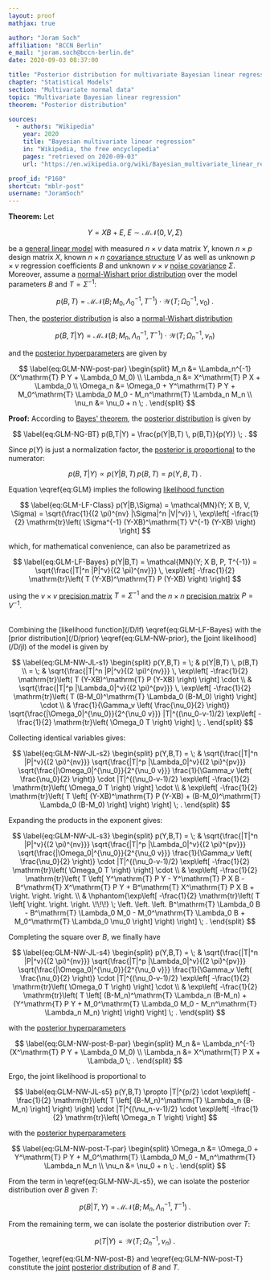 ```yaml
---
layout: proof
mathjax: true

author: "Joram Soch"
affiliation: "BCCN Berlin"
e_mail: "joram.soch@bccn-berlin.de"
date: 2020-09-03 08:37:00

title: "Posterior distribution for multivariate Bayesian linear regression"
chapter: "Statistical Models"
section: "Multivariate normal data"
topic: "Multivariate Bayesian linear regression"
theorem: "Posterior distribution"

sources:
  - authors: "Wikipedia"
    year: 2020
    title: "Bayesian multivariate linear regression"
    in: "Wikipedia, the free encyclopedia"
    pages: "retrieved on 2020-09-03"
    url: "https://en.wikipedia.org/wiki/Bayesian_multivariate_linear_regression#Posterior_distribution"

proof_id: "P160"
shortcut: "mblr-post"
username: "JoramSoch"
---
```



**Theorem:** Let

$$ \label{eq:GLM}
Y = X B + E, \; E \sim \mathcal{MN}(0, V, \Sigma)
$$

be a [general linear model](/D/glm) with measured $n \times v$ data matrix $Y$, known $n \times p$ design matrix $X$, known $n \times n$ [covariance structure](/D/matn) $V$ as well as unknown $p \times v$ regression coefficients $B$ and unknown $v \times v$ [noise covariance](/D/matn) $\Sigma$. Moreover, assume a [normal-Wishart prior distribution](/P/mblr-prior) over the model parameters $B$ and $T = \Sigma^{-1}$:

$$ \label{eq:GLM-NW-prior}
p(B,T) = \mathcal{MN}(B; M_0, \Lambda_0^{-1}, T^{-1}) \cdot \mathcal{W}(T; \Omega_0^{-1}, \nu_0) \; .
$$

Then, the [posterior distribution](/D/post) is also a [normal-Wishart distribution](/D/nw)

$$ \label{eq:GLM-NW-post}
p(B,T|Y) = \mathcal{MN}(B; M_n, \Lambda_n^{-1}, T^{-1}) \cdot \mathcal{W}(T; \Omega_n^{-1}, \nu_n)
$$

and the [posterior hyperparameters](/D/post) are given by

$$ \label{eq:GLM-NW-post-par}
\begin{split}
M_n &= \Lambda_n^{-1} (X^\mathrm{T} P Y + \Lambda_0 M_0) \\
\Lambda_n &= X^\mathrm{T} P X + \Lambda_0 \\
\Omega_n &= \Omega_0 + Y^\mathrm{T} P Y + M_0^\mathrm{T} \Lambda_0 M_0 - M_n^\mathrm{T} \Lambda_n M_n \\
\nu_n &= \nu_0 + n \; .
\end{split}
$$


**Proof:** According to [Bayes' theorem](/P/bayes-th), the [posterior distribution](/D/post) is given by

$$ \label{eq:GLM-NG-BT}
p(B,T|Y) = \frac{p(Y|B,T) \, p(B,T)}{p(Y)} \; .
$$

Since $p(Y)$ is just a normalization factor, the [posterior is proportional](/P/post-jl) to the numerator:

$$ \label{eq:GLM-NG-post-JL}
p(B,T|Y) \propto p(Y|B,T) \, p(B,T) = p(Y,B,T) \; .
$$

Equation \eqref{eq:GLM} implies the following [likelihood function](/D/lf)

$$ \label{eq:GLM-LF-Class}
p(Y|B,\Sigma) = \mathcal{MN}(Y; X B, V, \Sigma) = \sqrt{\frac{1}{(2 \pi)^{nv} |\Sigma|^n |V|^v}} \, \exp\left[ -\frac{1}{2} \mathrm{tr}\left( \Sigma^{-1} (Y-XB)^\mathrm{T} V^{-1} (Y-XB) \right) \right]
$$

which, for mathematical convenience, can also be parametrized as

$$ \label{eq:GLM-LF-Bayes}
p(Y|B,T) = \mathcal{MN}(Y; X B, P, T^{-1}) = \sqrt{\frac{|T|^n |P|^v}{(2 \pi)^{nv}}} \, \exp\left[ -\frac{1}{2} \mathrm{tr}\left( T (Y-XB)^\mathrm{T} P (Y-XB) \right) \right]
$$

using the $v \times v$ [precision matrix](/D/precmat) $T = \Sigma^{-1}$ and the $n \times n$ [precision matrix](/D/precmat) $P = V^{-1}$.

<br>
Combining the [likelihood function](/D/lf) \eqref{eq:GLM-LF-Bayes} with the [prior distribution](/D/prior) \eqref{eq:GLM-NW-prior}, the [joint likelihood](/D/jl) of the model is given by

$$ \label{eq:GLM-NW-JL-s1}
\begin{split}
p(Y,B,T) = \; & p(Y|B,T) \, p(B,T) \\
= \; & \sqrt{\frac{|T|^n |P|^v}{(2 \pi)^{nv}}} \, \exp\left[ -\frac{1}{2} \mathrm{tr}\left( T (Y-XB)^\mathrm{T} P (Y-XB) \right) \right] \cdot \\
& \sqrt{\frac{|T|^p |\Lambda_0|^v}{(2 \pi)^{pv}}} \, \exp\left[ -\frac{1}{2} \mathrm{tr}\left( T (B-M_0)^\mathrm{T} \Lambda_0 (B-M_0) \right) \right] \cdot \\
& \frac{1}{\Gamma_v \left( \frac{\nu_0}{2} \right)} \sqrt{\frac{|\Omega_0|^{\nu_0}}{2^{\nu_0 v}}} |T|^{(\nu_0-v-1)/2} \exp\left[ -\frac{1}{2} \mathrm{tr}\left( \Omega_0 T \right) \right] \; .
\end{split}
$$

Collecting identical variables gives:

$$ \label{eq:GLM-NW-JL-s2}
\begin{split}
p(Y,B,T) = \; & \sqrt{\frac{|T|^n |P|^v}{(2 \pi)^{nv}}} \sqrt{\frac{|T|^p |\Lambda_0|^v}{(2 \pi)^{pv}}} \sqrt{\frac{|\Omega_0|^{\nu_0}}{2^{\nu_0 v}}} \frac{1}{\Gamma_v \left( \frac{\nu_0}{2} \right)} \cdot |T|^{(\nu_0-v-1)/2} \exp\left[ -\frac{1}{2} \mathrm{tr}\left( \Omega_0 T \right) \right] \cdot \\
& \exp\left[ -\frac{1}{2} \mathrm{tr}\left( T \left[ (Y-XB)^\mathrm{T} P (Y-XB) + (B-M_0)^\mathrm{T} \Lambda_0 (B-M_0) \right] \right) \right] \; .
\end{split}
$$

Expanding the products in the exponent gives:

$$ \label{eq:GLM-NW-JL-s3}
\begin{split}
p(Y,B,T) = \; & \sqrt{\frac{|T|^n |P|^v}{(2 \pi)^{nv}}} \sqrt{\frac{|T|^p |\Lambda_0|^v}{(2 \pi)^{pv}}} \sqrt{\frac{|\Omega_0|^{\nu_0}}{2^{\nu_0 v}}} \frac{1}{\Gamma_v \left( \frac{\nu_0}{2} \right)} \cdot |T|^{(\nu_0-v-1)/2} \exp\left[ -\frac{1}{2} \mathrm{tr}\left( \Omega_0 T \right) \right] \cdot \\
& \exp\left[ -\frac{1}{2} \mathrm{tr}\left( T \left[ Y^\mathrm{T} P Y - Y^\mathrm{T} P X B - B^\mathrm{T} X^\mathrm{T} P Y + B^\mathrm{T} X^\mathrm{T} P X B + \right. \right. \right. \\
& \hphantom{\exp\left[ -\frac{1}{2} \mathrm{tr}\left( T \left[ \right. \right. \right. \!\!\!} \; \left. \left. \left. B^\mathrm{T} \Lambda_0 B - B^\mathrm{T} \Lambda_0 M_0 - M_0^\mathrm{T} \Lambda_0 B + M_0^\mathrm{T} \Lambda_0 \mu_0 \right] \right) \right] \; .
\end{split}
$$

Completing the square over $B$, we finally have

$$ \label{eq:GLM-NW-JL-s4}
\begin{split}
p(Y,B,T) = \; & \sqrt{\frac{|T|^n |P|^v}{(2 \pi)^{nv}}} \sqrt{\frac{|T|^p |\Lambda_0|^v}{(2 \pi)^{pv}}} \sqrt{\frac{|\Omega_0|^{\nu_0}}{2^{\nu_0 v}}} \frac{1}{\Gamma_v \left( \frac{\nu_0}{2} \right)} \cdot |T|^{(\nu_0-v-1)/2} \exp\left[ -\frac{1}{2} \mathrm{tr}\left( \Omega_0 T \right) \right] \cdot \\
& \exp\left[ -\frac{1}{2} \mathrm{tr}\left( T \left[ (B-M_n)^\mathrm{T} \Lambda_n (B-M_n) + (Y^\mathrm{T} P Y + M_0^\mathrm{T} \Lambda_0 M_0 - M_n^\mathrm{T} \Lambda_n M_n) \right] \right) \right] \; .
\end{split}
$$

with the [posterior hyperparameters](/D/post)

$$ \label{eq:GLM-NW-post-B-par}
\begin{split}
M_n &= \Lambda_n^{-1} (X^\mathrm{T} P Y + \Lambda_0 M_0) \\
\Lambda_n &= X^\mathrm{T} P X + \Lambda_0 \; .
\end{split}
$$

Ergo, the joint likelihood is proportional to

$$ \label{eq:GLM-NW-JL-s5}
p(Y,B,T) \propto |T|^{p/2} \cdot \exp\left[ -\frac{1}{2} \mathrm{tr}\left( T \left[ (B-M_n)^\mathrm{T} \Lambda_n (B-M_n) \right] \right) \right] \cdot |T|^{(\nu_n-v-1)/2} \cdot \exp\left[ -\frac{1}{2} \mathrm{tr}\left( \Omega_n T \right) \right]
$$

with the [posterior hyperparameters](/D/post)

$$ \label{eq:GLM-NW-post-T-par}
\begin{split}
\Omega_n &= \Omega_0 + Y^\mathrm{T} P Y + M_0^\mathrm{T} \Lambda_0 M_0 - M_n^\mathrm{T} \Lambda_n M_n \\
\nu_n &= \nu_0 + n \; .
\end{split}
$$

From the term in \eqref{eq:GLM-NW-JL-s5}, we can isolate the posterior distribution over $B$ given $T$:

$$ \label{eq:GLM-NW-post-B}
p(B|T,Y) = \mathcal{MN}(B; M_n, \Lambda_n^{-1}, T^{-1}) \; .
$$

From the remaining term, we can isolate the posterior distribution over $T$:

$$ \label{eq:GLM-NW-post-T}
p(T|Y) = \mathcal{W}(T; \Omega_n^{-1}, \nu_n) \; .
$$

Together, \eqref{eq:GLM-NW-post-B} and \eqref{eq:GLM-NW-post-T} constitute the [joint](/D/prob-joint) [posterior distribution](/D/post) of $B$ and $T$.